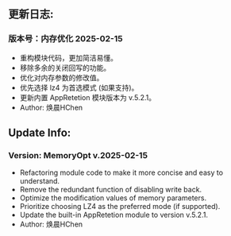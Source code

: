 ## 更新日志:

### 版本号：内存优化 2025-02-15

- 重构模块代码，更加简洁易懂。
- 移除多余的关闭回写的功能。
- 优化对内存参数的修改值。
- 优先选择 lz4 为首选模式 (如果支持)。
- 更新内置 AppRetetion 模块版本为 v.5.2.1。
- Author: 焕晨HChen

## Update Info:

### Version: MemoryOpt v.2025-02-15

- Refactoring module code to make it more concise and easy to understand.
- Remove the redundant function of disabling write back.
- Optimize the modification values of memory parameters.
- Prioritize choosing LZ4 as the preferred mode (if supported).
- Update the built-in AppRetetion module to version v.5.2.1.
- Author: 焕晨HChen
